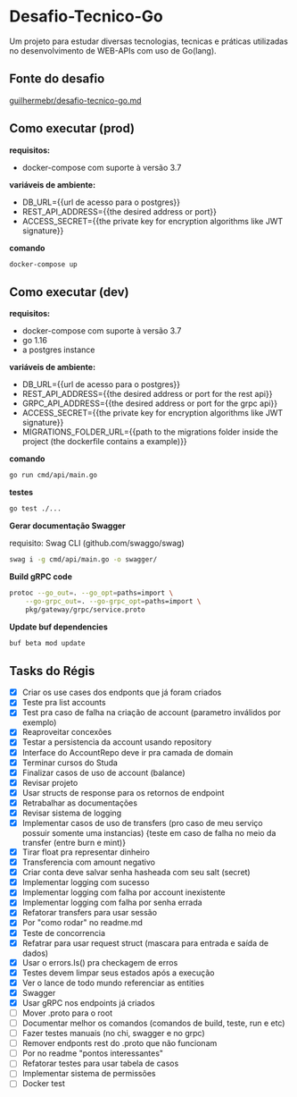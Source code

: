 # Desafio-Tecnico-Go
Um projeto para estudar diversas tecnologias, tecnicas e práticas utilizadas no desenvolvimento de WEB-APIs com uso de Go(lang).

## Fonte do desafio
[guilhermebr/desafio-tecnico-go.md](https://gist.github.com/guilhermebr/fb0d5896d76634703d385a4c68b730d8)

## Como executar (prod)
**requisitos:**
- docker-compose com suporte à versão 3.7

**variáveis de ambiente:**
- DB_URL={{url de acesso para o postgres}}
- REST_API_ADDRESS={{the desired address or port}}
- ACCESS_SECRET={{the private key for encryption algorithms like JWT signature}}

**comando**
```bash
docker-compose up
```

## Como executar (dev)
**requisitos:**
- docker-compose com suporte à versão 3.7
- go 1.16
- a postgres instance

**variáveis de ambiente:**
- DB_URL={{url de acesso para o postgres}}
- REST_API_ADDRESS={{the desired address or port for the rest api}}
- GRPC_API_ADDRESS={{the desired address or port for the grpc api}}
- ACCESS_SECRET={{the private key for encryption algorithms like JWT signature}}
- MIGRATIONS_FOLDER_URL={{path to the migrations folder inside the project (the dockerfile contains a example)}}

**comando**
```bash
go run cmd/api/main.go
```

**testes**
```bash
go test ./...
```

**Gerar documentação Swagger**

requisito: Swag CLI (github.com/swaggo/swag)

```bash
swag i -g cmd/api/main.go -o swagger/
```

**Build gRPC code**
```bash
protoc --go_out=. --go_opt=paths=import \
    --go-grpc_out=. --go-grpc_opt=paths=import \
    pkg/gateway/grpc/service.proto
```

**Update buf dependencies**
```bash
buf beta mod update
```

## Tasks do Régis
- [x] Criar os use cases dos endponts que já foram criados
- [x] Teste pra list accounts
- [x] Test pra caso de falha na criação de account (parametro inválidos por exemplo)
- [x] Reaproveitar concexões
- [x] Testar a persistencia da account usando repository
- [x] Interface do AccountRepo deve ir pra camada de domain
- [x] Terminar cursos do Studa
- [x] Finalizar casos de uso de account (balance)
- [x] Revisar projeto
- [x] Usar structs de response para os retornos de endpoint
- [x] Retrabalhar as documentações
- [x] Revisar sistema de logging
- [x] Implementar casos de uso de transfers (pro caso de meu serviço possuir somente uma instancias) {teste em caso de falha no meio da transfer (entre burn e mint)}
- [x] Tirar float pra representar dinheiro
- [x] Transferencia com amount negativo
- [x] Criar conta deve salvar senha hasheada com seu salt (secret)
- [x] Implementar logging com sucesso
- [x] Implementar logging com falha por account inexistente
- [x] Implementar logging com falha por senha errada
- [x] Refatorar transfers para usar sessão
- [x] Por "como rodar" no readme.md
- [x] Teste de concorrencia
- [x] Refatrar para usar request struct (mascara para entrada e saída de dados)
- [x] Usar o errors.Is() pra checkagem de erros
- [x] Testes devem limpar seus estados após a execução
- [x] Ver o lance de todo mundo referenciar as entities
- [x] Swagger
- [x] Usar gRPC nos endpoints já criados
- [ ] Mover .proto para o root
- [ ] Documentar melhor os comandos (comandos de build, teste, run e etc)
- [ ] Fazer testes manuais (no chi, swagger e no grpc)
- [ ] Remover endponts rest do .proto que não funcionam
- [ ] Por no readme "pontos interessantes"
- [ ] Refatorar testes para usar tabela de casos
- [ ] Implementar sistema de permissões
- [ ] Docker test
